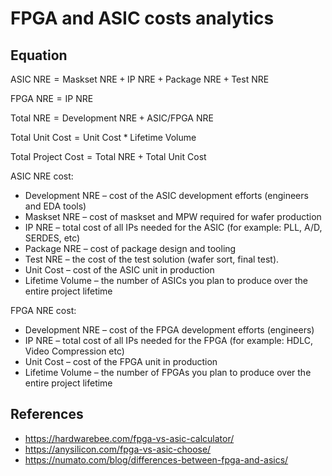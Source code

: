 # FPGA and ASIC costs analytics

## Equation

$\text{ASIC NRE} = \text{Maskset NRE} + \text{IP NRE} + \text{Package NRE} + \text{Test NRE}$

$\text{FPGA NRE} = \text{IP NRE}$

$\text{Total NRE} = \text{Development NRE} + \text{ASIC/FPGA NRE}$

$\text{Total Unit Cost} = \text{Unit Cost} * \text{Lifetime Volume}$

$\text{Total Project Cost} = \text{Total NRE} + \text{Total Unit Cost}$

ASIC NRE cost:

- $\text{Development NRE}$ – cost of the ASIC development efforts (engineers and EDA tools)
- $\text{Maskset NRE}$ – cost of maskset and MPW required for wafer production
- $\text{IP NRE}$ – total cost of all IPs needed for the ASIC (for example: PLL, A/D, SERDES, etc)
- $\text{Package NRE}$ – cost of package design and tooling
- $\text{Test NRE}$ – the cost of the test solution (wafer sort, final test).
- $\text{Unit Cost}$ – cost of the ASIC unit in production
- $\text{Lifetime Volume}$ – the number of ASICs you plan to produce over the entire project lifetime

FPGA NRE cost:

- $\text{Development NRE}$ – cost of the FPGA development efforts (engineers)
- $\text{IP NRE}$ – total cost of all IPs needed for the FPGA (for example: HDLC, Video Compression etc)
- $\text{Unit Cost}$ – cost of the FPGA unit in production
- $\text{Lifetime Volume}$ – the number of FPGAs you plan to produce over the entire project lifetime

## References

- <https://hardwarebee.com/fpga-vs-asic-calculator/>
- <https://anysilicon.com/fpga-vs-asic-choose/>
- <https://numato.com/blog/differences-between-fpga-and-asics/>
